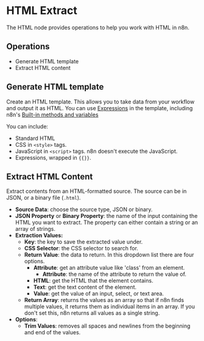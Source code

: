 # HTML Extract

The HTML node provides operations to help you work with HTML in n8n.

## Operations

* Generate HTML template
* Extract HTML content

<!-- ## Related resources

View [example workflows and related content](){:target=_blank .external-link} on n8n's website. -->

## Generate HTML template

Create an HTML template. This allows you to take data from your workflow and output it as HTML. You can use [Expressions](/code-examples/) in the template, including n8n's [Built-in methods and variables](/code-examples/methods-variables-reference/)

You can include:

* Standard HTML
* CSS in `<style>` tags.
* JavaScript in `<script>` tags. n8n doesn't execute the JavaScript.
* Expressions, wrapped in `{{}}`.

## Extract HTML Content

Extract contents from an HTML-formatted source. The source can be in JSON, or a binary file (`.html`).

- **Source Data**: choose the source type, JSON or binary.
- **JSON Property** or **Binary Property**: the name of the input containing the HTML you want to extract. The property can either contain a string or an array of strings.
- **Extraction Values:**
	- **Key**: the key to save the extracted value under.
	- **CSS Selector**: the CSS selector to search for.
	- **Return Value**: the data to return. In this dropdown list there are four options.
		- **Attribute**: get an attribute value like 'class' from an element.
			- **Attribute**: the name of the attribute to return the value of.
		- **HTML**: get the HTML that the element contains.
		- **Text**: get the text content of the element.
		- **Value**: get the value of an input, select, or text area.
	- **Return Array**: returns the values as an array so that if n8n finds multiple values, it returns them as individual items in an array. If you don't set this, n8n returns all values as a single string.
- **Options**:
	- **Trim Values**: removes all spaces and newlines from the beginning and end of the values.








